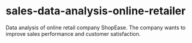 # sales-data-analysis-online-retailer
Data analysis of online retail company ShopEase. The company wants to improve sales performance and customer satisfaction.
